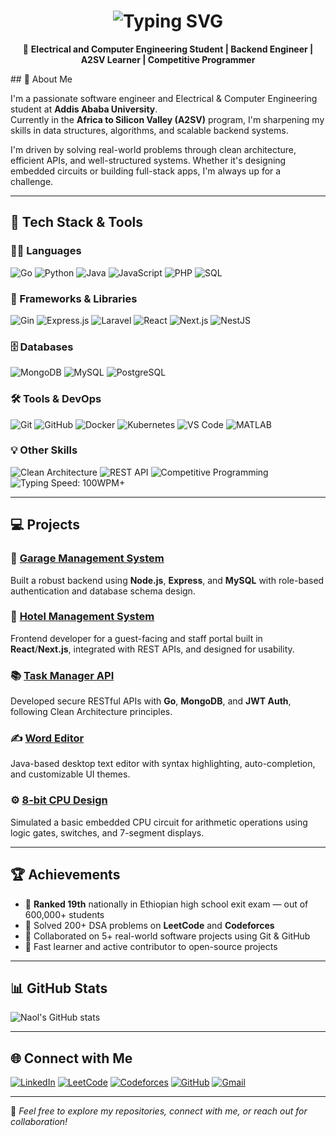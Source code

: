 <h1 align="center">
  <img src="https://readme-typing-svg.herokuapp.com?font=Fira+Code&size=26&duration=3000&pause=1000¢er=true&vCenter=true&width=440&height=50&lines=Hi+I'm+Naol+Aboma" alt="Typing SVG" />
</h1>

<p align="center">
  🚀 <strong>Electrical and Computer Engineering Student | Backend Engineer | A2SV Learner | Competitive Programmer</strong>
</p>
## 🧠 About Me

I'm a passionate software engineer and Electrical & Computer Engineering student at **Addis Ababa University**.  
Currently in the **Africa to Silicon Valley (A2SV)** program, I'm sharpening my skills in data structures, algorithms, and scalable backend systems.

I'm driven by solving real-world problems through clean architecture, efficient APIs, and well-structured systems. Whether it's designing embedded circuits or building full-stack apps, I'm always up for a challenge.

---

## 🔧 Tech Stack & Tools

### 👨‍💻 Languages  
![Go](https://img.shields.io/badge/Go-00ADD8?style=for-the-badge&logo=go&logoColor=white)
![Python](https://img.shields.io/badge/Python-3776AB?style=for-the-badge&logo=python&logoColor=white)
![Java](https://img.shields.io/badge/Java-ED8B00?style=for-the-badge&logo=java&logoColor=white)
![JavaScript](https://img.shields.io/badge/JavaScript-F7DF1E?style=for-the-badge&logo=javascript&logoColor=black)
![PHP](https://img.shields.io/badge/PHP-777BB4?style=for-the-badge&logo=php&logoColor=white)
![SQL](https://img.shields.io/badge/SQL-4479A1?style=for-the-badge&logo=sqlite&logoColor=white)

### 🧩 Frameworks & Libraries  
![Gin](https://img.shields.io/badge/Gin-Golang-00ADD8?style=for-the-badge&logo=go&logoColor=white)
![Express.js](https://img.shields.io/badge/Express.js-000000?style=for-the-badge&logo=express&logoColor=white)
![Laravel](https://img.shields.io/badge/Laravel-E74430?style=for-the-badge&logo=laravel&logoColor=white)
![React](https://img.shields.io/badge/React-20232A?style=for-the-badge&logo=react&logoColor=61DAFB)
![Next.js](https://img.shields.io/badge/Next.js-000000?style=for-the-badge&logo=next.js&logoColor=white)
![NestJS](https://img.shields.io/badge/NestJS-E0234E?style=for-the-badge&logo=nestjs&logoColor=white)

### 🗄️ Databases  
![MongoDB](https://img.shields.io/badge/MongoDB-4EA94B?style=for-the-badge&logo=mongodb&logoColor=white)
![MySQL](https://img.shields.io/badge/MySQL-005C84?style=for-the-badge&logo=mysql&logoColor=white)
![PostgreSQL](https://img.shields.io/badge/PostgreSQL-336791?style=for-the-badge&logo=postgresql&logoColor=white)

### 🛠️ Tools & DevOps  
![Git](https://img.shields.io/badge/Git-F05032?style=for-the-badge&logo=git&logoColor=white)
![GitHub](https://img.shields.io/badge/GitHub-181717?style=for-the-badge&logo=github&logoColor=white)
![Docker](https://img.shields.io/badge/Docker-2496ED?style=for-the-badge&logo=docker&logoColor=white)
![Kubernetes](https://img.shields.io/badge/Kubernetes-326CE5?style=for-the-badge&logo=kubernetes&logoColor=white)
![VS Code](https://img.shields.io/badge/VSCode-007ACC?style=for-the-badge&logo=visual-studio-code&logoColor=white)
![MATLAB](https://img.shields.io/badge/MATLAB-orange?style=for-the-badge&logo=mathworks&logoColor=white)

### 💡 Other Skills  
![Clean Architecture](https://img.shields.io/badge/Clean--Architecture-blueviolet?style=for-the-badge)
![REST API](https://img.shields.io/badge/REST--API-FF6C37?style=for-the-badge)
![Competitive Programming](https://img.shields.io/badge/Competitive--Programming-9C27B0?style=for-the-badge)
![Typing Speed: 100WPM+](https://img.shields.io/badge/Typing_100+_WPM-1f2937?style=for-the-badge&logo=windows-terminal&logoColor=white)

---

## 💻 Projects

### 🚗 [Garage Management System](https://github.com/naolaboma/Garage-Management-System)
Built a robust backend using **Node.js**, **Express**, and **MySQL** with role-based authentication and database schema design.

### 🏨 [Hotel Management System](https://github.com/Hotel-Translyvania/Hotel-Management-System)
Frontend developer for a guest-facing and staff portal built in **React**/**Next.js**, integrated with REST APIs, and designed for usability.

### 📚 [Task Manager API](https://github.com/naolaboma/Go-Learnig-Path-Tasks)
Developed secure RESTful APIs with **Go**, **MongoDB**, and **JWT Auth**, following Clean Architecture principles.

### ✍️ [Word Editor](https://github.com/naolaboma/wordeditor)
Java-based desktop text editor with syntax highlighting, auto-completion, and customizable UI themes.

### ⚙️ [8-bit CPU Design](https://github.com/naolaboma/CPU)
Simulated a basic embedded CPU circuit for arithmetic operations using logic gates, switches, and 7-segment displays.

---

## 🏆 Achievements

- 🥇 **Ranked 19th** nationally in Ethiopian high school exit exam — out of 600,000+ students
- 🧠 Solved 200+ DSA problems on **LeetCode** and **Codeforces**
- 🤝 Collaborated on 5+ real-world software projects using Git & GitHub
- 🎯 Fast learner and active contributor to open-source projects

---

## 📊 GitHub Stats

![Naol's GitHub stats](https://github-readme-stats.vercel.app/api?username=naolaboma&show_icons=true&theme=radical)

---

## 🌐 Connect with Me

[![LinkedIn](https://img.shields.io/badge/LinkedIn-blue?logo=linkedin&style=for-the-badge)](https://www.linkedin.com/in/naolaboma/)
[![LeetCode](https://img.shields.io/badge/LeetCode-FFA116?style=for-the-badge&logo=leetcode&logoColor=black)](https://leetcode.com/u/Naolae/)
[![Codeforces](https://img.shields.io/badge/Codeforces-1F8ACB?style=for-the-badge&logo=codeforces&logoColor=white)](https://codeforces.com/profile/Naole)
[![GitHub](https://img.shields.io/badge/GitHub-100000?logo=github&style=for-the-badge&logoColor=white)](https://github.com/naolaboma)
[![Gmail](https://img.shields.io/badge/Email-D14836?style=for-the-badge&logo=gmail&logoColor=white)](mailto:naolaboma@gmail.com)

---

🧩 *Feel free to explore my repositories, connect with me, or reach out for collaboration!*
